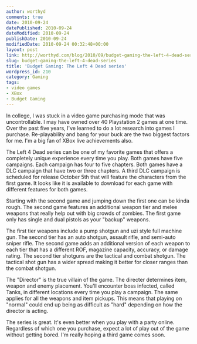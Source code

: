 ```yaml
---
author: worthyd
comments: true
date: 2010-09-24 
datePublished: 2010-09-24  
dateModified: 2010-09-24 
publishDate: 2010-09-24  
modifiedDate: 2010-09-24 00:32:48+00:00
layout: post
link: http://worthyd.com/blog/2010/09/budget-gaming-the-left-4-dead-series/
slug: budget-gaming-the-left-4-dead-series
title: 'Budget Gaming: The Left 4 Dead series'
wordpress_id: 210
category: Gaming
tags:
- video games
- XBox
- Budget Gaming
---
```


In college, I was stuck in a video game purchasing mode that was uncontrollable.  I may have owned over 40 Playstation 2 games at one time.  Over the past five years, I've learned to do a lot research into games I purchase.  Re-playability and bang for your buck are the two biggest factors for me.  I'm a big fan of XBox live achievements also.  

The Left 4 Dead series can be one of my favorite games that offers a completely unique experience every time you play.  Both games have five campaigns. Each campaign has four to five chapters.  Both games have a DLC campaign that have two or three chapters.  A third DLC campaign is scheduled for release October 5th that will feature the characters from the first game. It looks like it is available to download for each game with different features for both games. 

Starting with the second game and jumping down the first one can be kinda rough.  The second game features an additional weapon tier and melee weapons that really help out with big crowds of zombies. The first game only has single and dual pistols as your "backup" weapons.  

The first tier weapons include a pump shotgun and uzi style full machine gun. The second tier has an auto shotgun, assault rifle, and semi-auto sniper rifle.  The second game adds an additional version of each weapon to each tier that has a different ROF, magazine capacity, accuracy, or damage rating.  The second tier shotguns are the tactical and combat shotgun. The tactical shot gun has a wider spread making it better for closer ranges than the combat shotgun.  

The "Director"  is the true villain of the game. The directer determines item, weapon and enemy placement.   You'll encounter boss infected, called Tanks, in different locations every time you play a campaign.  The same applies for all the weapons and item pickups.  This means that playing on "normal" could end up being as difficult as "hard" depending on how the director is acting.

The series is great.  It's even better when you play with a party online.  Regardless of which one you purchase, expect a lot of play out of the game without getting bored.  I'm really hoping a third game comes soon.
